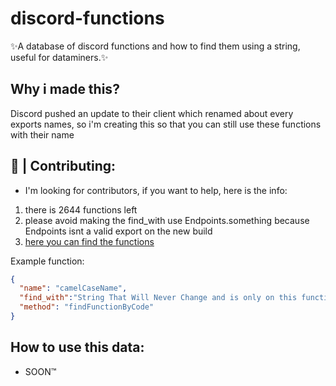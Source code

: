 # discord-functions
✨A database of discord functions and how to find them using a string, useful for dataminers.✨

## Why i made this?
Discord pushed an update to their client which renamed about every exports names, so i'm creating this so that you can still use these functions with their name

## 🚀 | Contributing:

- I'm looking for contributors, if you want to help, here is the info:

1. there is 2644 functions left
2. please avoid making the find_with use Endpoints.something because Endpoints isnt a valid export on the new build
3. [here you can find the functions](https://github.com/happyendermangit/discord-functions/blob/main/need_to_do_functions.json)

Example function:
```json
{
  "name": "camelCaseName",
  "find_with":"String That Will Never Change and is only on this function",
  "method": "findFunctionByCode"
}
```

## How to use this data:
- SOON:tm:
